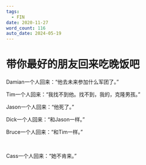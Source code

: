 ```yaml
---
tags:
  - FIN
date: 2020-11-27
word_count: 116
auto_date: 2024-05-19
---
```


# 带你最好的朋友回来吃晚饭吧

Damian一个人回来：“他去未来参加什么军团了。”

Tim一个人回来：“我找不到他。找不到，我的，克隆男孩。”

Jason一个人回来：“他死了。”

Dick一个人回来：“和Jason一样。”

Bruce一个人回来：“和Tim一样。”

<br>

Cass一个人回来：“她不肯来。”
